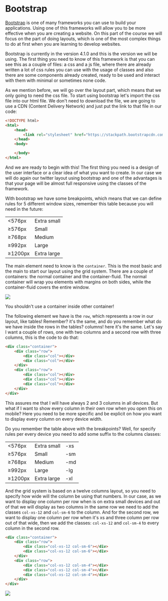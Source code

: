 # Bootstrap

[Bootstrap](https://getbootstrap.com/) is one of many frameworks you can use to build your applications. Using one of this frameworks will allow you to be more effective when you are creating a website. On this part of the course we will focus on the part of doing layouts, which is one of the most complex things to do at first when you are learning to develop websites.

Bootstrap is currently in the version 4.1.0 and this is the version we will be using. The first thing you need to know of this framework is that you can see this as a couple of files: a css and a js file, where there are already written a lot of css rules you can use with the usage of classes and also there are some components already created, ready to be used and interact with them with minimal or sometimes none code.

As we mention before, we will go over the layout part, which means that we only going to need the css file. To start using bootstrap let's import the css file into our html file. We don't need to download the file, we are going to use a CDN (Content Delivery Network) and just put the link to that file in our code:

```html
<!DOCTYPE html>
<html>
    <head>
        <link rel="stylesheet" href="https://stackpath.bootstrapcdn.com/bootstrap/4.1.0/css/bootstrap.min.css">
    </head>
    <body>

    </body>
</html>
```

And we are ready to begin with this! The first thing you need is a design of the user interface or a clear idea of what you want to create. In our case we will do again our twitter layout using bootstrap and one of the advantages is that your page will be almost full responsive using the classes of the framework.

With bootstrap we have some breakpoints, which means that we can define rules for 5 different window sizes, remember this table because you will need in the future:

<table>
    <tr>
        <td><576px</td>
        <td>Extra small</td>
    </tr>
    <tr>
        <td>≥576px</td>
        <td>Small</td>
    </tr>
    <tr>
        <td>≥768px</td>
        <td>Medium</td>
    </tr>
    <tr>
        <td>≥992px</td>
        <td>Large</td>
    </tr>
    <tr>
        <td>≥1200px</td>
        <td>Extra large</td>
    </tr>
</table>

The main element need to know is the `container`. This is the most basic and the main to start our layout using the grid system. There are a couple of containers: the normal container and the container-fluid. The normal container will wrap you elements with margins on both sides, while the container-fluid covers the entire window.

![](http://www.codescratcher.com/wp-content/uploads/2015/03/Fixed-and-Fluid-Layout-in-Bootstrap-Output.gif)

You shouldn't use a container inside other container!

The following element we have is the `row`, which represents a row in our layout, like tables! Remember? it's the same, and do you remember what do we have inside the rows in the tables? columns! here it's the same. Let's say I want a couple of rows, one with two columns and a second row with three columns, this is the code to do that:

```html
<div class="container">
    <div class="row">
        <div class="col"></div>
        <div class="col"></div>
    </div>
    <div class="row">
        <div class="col"></div>
        <div class="col"></div>
        <div class="col"></div>
    </div>
</div>
```

This assures me that I will have always 2 and 3 columns in all devices. But what if I want to show every column in their own row when you open this on mobile? Here you need to be more specific and be explicit on how you want to display every column on every device width.

Do you remember the table above with the breakpoints? Well, for specify rules per every device you need to add some suffix to the columns classes:

<table>
    <tr>
        <td><576px</td>
        <td>Extra small</td>
        <td>-xs</td>
    </tr>
    <tr>
        <td>≥576px</td>
        <td>Small</td>
        <td>-sm</td>
    </tr>
    <tr>
        <td>≥768px</td>
        <td>Medium</td>
        <td>-md</td>
    </tr>
    <tr>
        <td>≥992px</td>
        <td>Large</td>
        <td>-lg</td>
    </tr>
    <tr>
        <td>≥1200px</td>
        <td>Extra large</td>
        <td>-xl</td>
    </tr>
</table>

And the grid system is based on a twelve columns layout, so you need to specify how wide will the column be using that numbers. In our case, as we want to display one column per row when is on extra small devices and out of that we will display as two columns in the same row we need to add the classes `col-xs-12` and `col-sm-6` to the column. And for the second row, we want to display one column per row when it's xs and three column per row out of that wide, then we add the classes: `col-xs-12` and `col-sm-4` to every column in the second row.

```html
<div class="container">
    <div class="row">
        <div class="col-xs-12 col-sm-6"></div>
        <div class="col-xs-12 col-sm-6"></div>
    </div>
    <div class="row">
        <div class="col-xs-12 col-sm-4"></div>
        <div class="col-xs-12 col-sm-4"></div>
        <div class="col-xs-12 col-sm-4"></div>
    </div>
</div>
```

![](http://www.antetype.com/blog/wp-content/uploads/2013/04/layout-12-grid-wide.png)